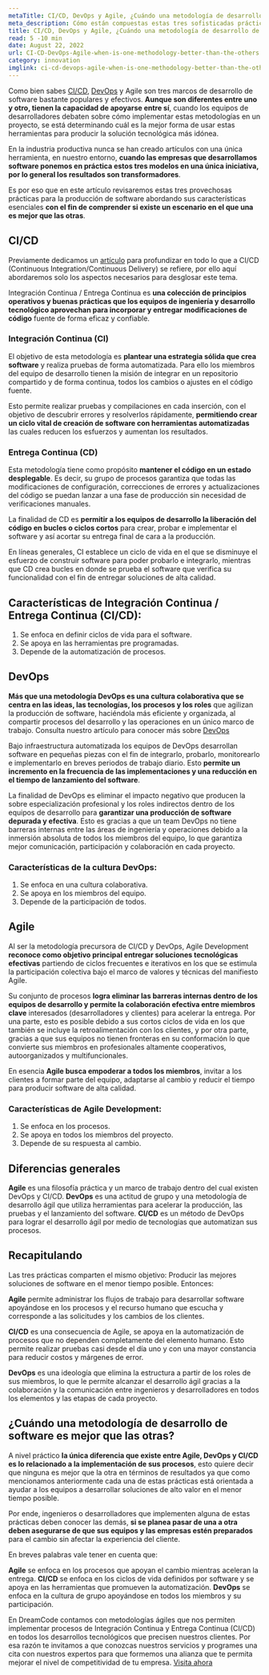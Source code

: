 ```yaml
---
metaTitle: CI/CD, DevOps y Agile, ¿Cuándo una metodología de desarrollo de software es mejor que las otras?
meta_description: Cómo están compuestas estas tres sofisticadas prácticas para la producción de software y cuáles son sus características funcionales.
title: CI/CD, DevOps y Agile, ¿Cuándo una metodología de desarrollo de software es mejor que las otras?
read: 5 -10 min
date: August 22, 2022
url: CI-CD-DevOps-Agile-when-is-one-methodology-better-than-the-others
category: innovation
imglink: ci-cd-devops-agile-when-is-one-methodology-better-than-the-others.jpg
---
```


Como bien sabes [CI/CD](https://www.dreamcodesoft.com/continuous-integration-and-continuous-delivery), [DevOps](https://www.dreamcodesoft.com/devops-the-recipe-of-success-software-development-for-companies) y Agile son tres marcos de desarrollo de software bastante populares y efectivos. **Aunque son diferentes entre uno y otro, tienen la capacidad de apoyarse entre sí**, cuando los equipos de desarrolladores debaten sobre cómo implementar estas metodologías en un proyecto, se está determinando cuál es la mejor forma de usar estas herramientas para producir la solución tecnológica más idónea.

En la industria productiva nunca se han creado artículos con una única herramienta, en nuestro entorno, **cuando las empresas que desarrollamos software ponemos en práctica estos tres modelos en una única iniciativa, por lo general los resultados son transformadores**.

Es por eso que en este artículo revisaremos estas tres provechosas prácticas para la producción de software abordando sus características esenciales **con el fin de comprender si existe un escenario en el que una es mejor que las otras**.

## CI/CD

Previamente dedicamos un [artículo](https://www.dreamcodesoft.com/continuous-integration-and-continuous-delivery) para profundizar en todo lo que a CI/CD (Continuous Integration/Continuous Delivery) se refiere, por ello aquí abordaremos solo los aspectos necesarios para desglosar este tema.

Integración Continua / Entrega Continua es **una colección de principios operativos y buenas prácticas que los equipos de ingeniería y desarrollo tecnológico aprovechan para incorporar y entregar modificaciones de código** fuente de forma eficaz y confiable.

### Integración Continua (CI)

El objetivo de esta metodología es **plantear una estrategia sólida que crea software** y realiza pruebas de forma automatizada. Para ello los miembros del equipo de desarrollo tienen la misión de integrar en un repositorio compartido y de forma continua, todos los cambios o ajustes en el código fuente.

Esto permite realizar pruebas y compilaciones en cada inserción, con el objetivo de descubrir errores y resolverlos rápidamente, **permitiendo crear un ciclo vital de creación de software con herramientas automatizadas** las cuales reducen los esfuerzos y aumentan los resultados.

### Entrega Continua (CD)

Esta metodología tiene como propósito **mantener el código en un estado desplegable**. Es decir, su grupo de procesos garantiza que todas las modificaciones de configuración, correcciones de errores y actualizaciones del código se puedan lanzar a una fase de producción sin necesidad de verificaciones manuales.

La finalidad de CD es **permitir a los equipos de desarrollo la liberación del código en bucles o ciclos cortos** para crear, probar e implementar el software y así acortar su entrega final de cara a la producción.

En líneas generales, CI establece un ciclo de vida en el que se disminuye el esfuerzo de construir software para poder probarlo e integrarlo, mientras que CD crea bucles en donde se prueba el software que verifica su funcionalidad con el fin de entregar soluciones de alta calidad.

## Características de Integración Continua / Entrega Continua (CI/CD):

1. Se enfoca en definir ciclos de vida para el software.
2. Se apoya en las herramientas pre programadas.
3. Depende de la automatización de procesos.

## DevOps

**Más que una metodología DevOps es una cultura colaborativa que se centra en las ideas, las tecnologías, los procesos y los roles** que agilizan la producción de software, haciéndola más eficiente y organizada, al compartir procesos del desarrollo y las operaciones en un único marco de trabajo. Consulta nuestro artículo para conocer más sobre [DevOps](https://www.dreamcodesoft.com/devops-the-recipe-of-success-software-development-for-companies)

Bajo infraestructura automatizada los equipos de DevOps desarrollan software en pequeñas piezas con el fin de integrarlo, probarlo, monitorearlo e implementarlo en breves periodos de trabajo diario. Esto **permite un incremento en la frecuencia de las implementaciones y una reducción en el tiempo de lanzamiento del software**.

La finalidad de DevOps es eliminar el impacto negativo que producen la sobre especialización profesional y los roles indirectos dentro de los equipos de desarrollo para **garantizar una producción de software depurada y efectiva**. Esto es gracias a que un team DevOps no tiene barreras internas entre las áreas de ingeniería y operaciones debido a la inmersión absoluta de todos los miembros del equipo, lo que garantiza mejor comunicación, participación y colaboración en cada proyecto.

### Características de la cultura DevOps:

1. Se enfoca en una cultura colaborativa.
2. Se apoya en los miembros del equipo.
3. Depende de la participación de todos.

## Agile

Al ser la metodología precursora de CI/CD y DevOps, Agile Development **reconoce como objetivo principal entregar soluciones tecnológicas efectivas** partiendo de ciclos frecuentes e iterativos en los que se estimula la participación colectiva bajo el marco de valores y técnicas del manifiesto Agile.

Su conjunto de procesos **logra eliminar las barreras internas dentro de los equipos de desarrollo y permite la colaboración efectiva entre miembros clave** interesados (desarrolladores y clientes) para acelerar la entrega. Por una parte, esto es posible debido a sus cortos ciclos de vida en los que también se incluye la retroalimentación con los clientes, y por otra parte, gracias a que sus equipos no tienen fronteras en su conformación lo que convierte sus miembros en profesionales altamente cooperativos, autoorganizados y multifuncionales.

En esencia **Agile busca empoderar a todos los miembros**, invitar a los clientes a formar parte del equipo, adaptarse al cambio y reducir el tiempo para producir software de alta calidad.

### Características de Agile Development:

1. Se enfoca en los procesos.
2. Se apoya en todos los miembros del proyecto.
3. Depende de su respuesta al cambio.

## Diferencias generales

**Agile** es una filosofía práctica y un marco de trabajo dentro del cual existen DevOps y CI/CD.
**DevOps** es una actitud de grupo y una metodología de desarrollo ágil que utiliza herramientas para acelerar la producción, las pruebas y el lanzamiento del software.
**CI/CD** es un método de DevOps para lograr el desarrollo ágil por medio de tecnologías que automatizan sus procesos.

## Recapitulando

Las tres prácticas comparten el mismo objetivo: Producir las mejores soluciones de software en el menor tiempo posible. Entonces:

**Agile** permite administrar los flujos de trabajo para desarrollar software apoyándose en los procesos y el recurso humano que escucha y corresponde a las solicitudes y los cambios de los clientes.

**CI/CD** es una consecuencia de Agile, se apoya en la automatización de procesos que no dependen completamente del elemento humano. Esto permite realizar pruebas casi desde el día uno y con una mayor constancia para reducir costos y márgenes de error.

**DevOps** es una ideología que elimina la estructura a partir de los roles de sus miembros, lo que le permite alcanzar el desarrollo ágil gracias a la colaboración y la comunicación entre ingenieros y desarrolladores en todos los elementos y las etapas de cada proyecto.

## ¿Cuándo una metodología de desarrollo de software es mejor que las otras?

A nivel práctico **la única diferencia que existe entre Agile, DevOps y CI/CD es lo relacionado a la implementación de sus procesos**, esto quiere decir que ninguna es mejor que la otra en términos de resultados ya que como mencionamos anteriormente cada una de estas prácticas está orientada a ayudar a los equipos a desarrollar soluciones de alto valor en el menor tiempo posible.

Por ende, ingenieros o desarrolladores que implementen alguna de estas prácticas deben conocer las demás, **si se planea pasar de una a otra deben asegurarse de que sus equipos y las empresas estén preparados** para el cambio sin afectar la experiencia del cliente.

En breves palabras vale tener en cuenta que:

**Agile** se enfoca en los procesos que apoyan el cambio mientras aceleran la entrega.
**CI/CD** se enfoca en los ciclos de vida definidos por software y se apoya en las herramientas que promueven la automatización.
**DevOps** se enfoca en la cultura de grupo apoyándose en todos los miembros y su participación.

En DreamCode contamos con metodologías ágiles que nos permiten implementar procesos de Integración Continua y Entrega Continua (CI/CD) en todos los desarrollos tecnológicos que precisen nuestros clientes. Por esa razón te invitamos a que conozcas nuestros servicios y programes una cita con nuestros expertos para que formemos una alianza que te permita mejorar el nivel de competitividad de tu empresa. [Visita ahora](https://www.dreamcodesoft.com/services)
